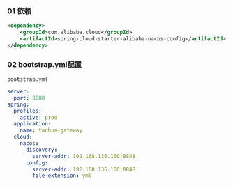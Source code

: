 ### 01 依赖

```xml
<dependency>
    <groupId>com.alibaba.cloud</groupId>
    <artifactId>spring-cloud-starter-alibaba-nacos-config</artifactId>
</dependency>
```

### 02 bootstrap.yml配置
`bootstrap.yml`
```yml
server:
  port: 8888
spring:
  profiles:
    active: prod
  application:
    name: tanhua-gateway
  cloud:
    nacos:
      discovery:
        server-addr: 192.168.136.160:8848
      config:
        server-addr: 192.168.136.160:8848
        file-extension: yml
```







